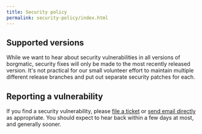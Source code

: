 ```yaml
---
title: Security policy
permalink: security-policy/index.html
---
```


## Supported versions

While we want to hear about security vulnerabilities in all versions of
borgmatic, security fixes will only be made to the most recently released
version. It's not practical for our small volunteer effort to maintain
multiple different release branches and put out separate security patches for
each.

## Reporting a vulnerability

If you find a security vulnerability, please [file a
ticket](https://torsion.org/borgmatic/#issues) or [send email
directly](mailto:witten@torsion.org) as appropriate. You should expect to hear
back within a few days at most, and generally sooner.
